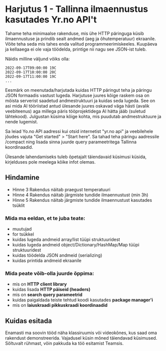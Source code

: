 # Harjutus 1 - Tallinna ilmaennustus kasutades Yr.no API't

Tahame teha minimaalse rakenduse, mis ühe HTTP päringuga küsib ilmaennustuse ja prindib sealt andmed (aeg ja õhutemperatuur) ekraanile.
Võite teha seda mis tahes enda valitud programmeerimiskeeles. Kuupäeva ja kellaaega ei ole vaja töödelda, printige nii nagu see JSON-ist tuleb.

Näidis milline väljund võiks olla:

    2022-09-17T09:00:00 19C
    2022-09-17T10:00:00 20C
    2022-09-17T11:00:00 19C
    ...

Eesmärk on meenutada/harjutada kuidas HTTP päringut teha ja päringu JSON formaadis vastust lugeda. Harjutuse juures kõige raskem osa on mõista serverist saadetud andmestruktuuri ja kuidas seda lugeda. See on asi mida AI tööriistad antud ülesande juures oskavad väga hästi (avalik veebiteenus) aga millega päris tööprojektidega AI hätta jääb (suletud lähtekood). Julgustan küsima kõige kohta, mis puudutab andmestruktuure ja nende lugemist.

Sa leiad Yo.no API aadressi kui otsid internetist "yr.no api" ja veebilehele jõudes vajuta "Get started" > "Start here".
Sa tahad teha päringu aadressile /compact ning lisada sinna juurde query parameetritega Tallinna koordinaadid.

Ülesande lahendamiseks tuleb õpetajalt täiendavaid küsimusi küsida, kirjelduses pole meelega kõike infot olemas.

## Hindamine
 - Hinne 3 Rakendus näitab praegust temperatuuri
 - Hinne 4 Rakendus näitab järgmiste tundide ilmaennustust (min 3h)
 - Hinne 5 Rakendus näitab järgmiste tundide ilmaennustust kasutades tsüklit

### Mida ma eeldan, et te juba teate:
* muutujad
* for tsükkel
* kuidas lugeda andmeid array/list tüüpi struktuuridest
* kuidas lugeda andmeid object/Dictionary/HashMap/Map tüüpi struktuuridest
* kuidas töödelda JSON andmeid (serializing)
* kuidas printida andmeid ekraanile

### Mida peate võib-olla juurde õppima:
* mis on **HTTP client library**
* kuidas lisada **HTTP päiseid (headers)**
* mis on **search query parameetrid**
* kuidas paigaldada teiste tehtud koodi kasutades **package manager'i**
* mis on **laiuskraadi pikkuskraadi koordinaadid**

## Kuidas esitada
Enamasti ma soovin tööd näha klassiruumis või videokõnes, kus saad oma rakendust demonstreerida. Vajadusel küsin mõned täiendavad küsimused. Sõltuvalt rühmast, võin pakkuda ka töö esitamist Teamsis.

